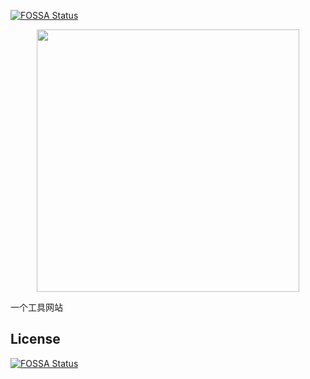 [![FOSSA Status](https://app.fossa.com/api/projects/git%2Bgithub.com%2Finnocces%2Fgeneral-tools.svg?type=shield)](https://app.fossa.com/projects/git%2Bgithub.com%2Finnocces%2Fgeneral-tools?ref=badge_shield)

<div align="center">
  <img width="420" src="https://cdn.jsdelivr.net/gh/innocces/DrawingBed/2021-9-12/1631376432067-general-logo.png" />
</div>

一个工具网站

## License
[![FOSSA Status](https://app.fossa.com/api/projects/git%2Bgithub.com%2Finnocces%2Fgeneral-tools.svg?type=large)](https://app.fossa.com/projects/git%2Bgithub.com%2Finnocces%2Fgeneral-tools?ref=badge_large)